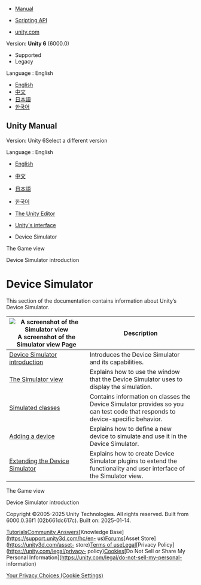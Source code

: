 [](https://docs.unity3d.com)

  * [Manual](../Manual/index.html)
  * [Scripting API](../ScriptReference/index.html)

  * [unity.com](https://unity.com/)

Version: **Unity 6** (6000.0)

  * Supported
  * Legacy

Language : English

  * [English](/Manual/device-simulator.html)
  * [中文](/cn/current/Manual/device-simulator.html)
  * [日本語](/ja/current/Manual/device-simulator.html)
  * [한국어](/kr/current/Manual/device-simulator.html)

[](https://docs.unity3d.com)

## Unity Manual

Version: Unity 6Select a different version

Language : English

  * [English](/Manual/device-simulator.html)
  * [中文](/cn/current/Manual/device-simulator.html)
  * [日本語](/ja/current/Manual/device-simulator.html)
  * [한국어](/kr/current/Manual/device-simulator.html)

  * [The Unity Editor](unity-editor.html)
  * [Unity's interface](UsingTheEditor.html)
  * Device Simulator

[](GameView.html)

The Game view

[](device-simulator-introduction.html)

Device Simulator introduction

# Device Simulator

This section of the documentation contains information about Unity’s Device
Simulator.

![A screenshot of the Simulator view](../uploads/Main/device-simulator-view.png) A screenshot of the Simulator view **Page** | **Description**  
---|---  
[Device Simulator introduction](device-simulator-introduction.html) | Introduces the Device Simulator and its capabilities.  
[The Simulator view](device-simulator-view.html) | Explains how to use the window that the Device Simulator uses to display the simulation.  
[Simulated classes](device-simulator-simulated-classes.html) | Contains information on classes the Device Simulator provides so you can test code that responds to device-specific behavior.  
[Adding a device](device-simulator-adding-a-device.html) | Explains how to define a new device to simulate and use it in the Device Simulator.  
[Extending the Device Simulator](device-simulator-plugins.html) | Explains how to create Device Simulator plugins to extend the functionality and user interface of the Simulator view.  
  
[](GameView.html)

The Game view

[](device-simulator-introduction.html)

Device Simulator introduction

Copyright ©2005-2025 Unity Technologies. All rights reserved. Built from
6000.0.36f1 (02b661dc617c). Built on: 2025-01-14.

[Tutorials](https://learn.unity.com/)[Community
Answers](https://answers.unity3d.com)[Knowledge
Base](https://support.unity3d.com/hc/en-
us)[Forums](https://forum.unity3d.com)[Asset Store](https://unity3d.com/asset-
store)[Terms of
use](https://docs.unity3d.com/Manual/TermsOfUse.html)[Legal](https://unity.com/legal)[Privacy
Policy](https://unity.com/legal/privacy-
policy)[Cookies](https://unity.com/legal/cookie-policy)[Do Not Sell or Share
My Personal Information](https://unity.com/legal/do-not-sell-my-personal-
information)

[Your Privacy Choices (Cookie Settings)](javascript:void\(0\);)


